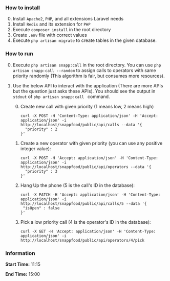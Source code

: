 ### How to install

0. Install `Apache2`, `PHP`, and all extensions Laravel needs
0. Install `Redis` and its extension for `PHP`
0. Execute `composer install` in the root directory
0. Create `.env` file with correct values
0. Execute `php artisan migrate` to create tables in the given database.

### How to run
0. Execute `php artisan snapp:call` in the root directory. You can use `php artisan snapp:call --random` to assign calls to operators with same priority randomly (This algorithm is fair, but consumes more resources).
0. Use the below API to interact with the application (There are more APIs but the question just asks these APIs). You should see the output in `stdout` of `php artisan snapp:call
` command. 

    0. Create new call with given priority (1 means low, 2 means high)
        ```
        curl -X POST -H 'Content-Type: application/json' -H 'Accept: application/json' -i http://localhost/snappfood/public/api/calls --data '{
          "priority" : 2
        }'
        ```
       
   0. Create a new operator with given priority (you can use any positive integer value):
       ```
       curl -X POST -H 'Accept: application/json' -H 'Content-Type: application/json' -i http://localhost/snappfood/public/api/operators --data '{
         "priority" : 3
       }'
       ```
      
   0. Hang Up the phone (5 is the call's ID in the database):
       ```
       curl -X PATCH -H 'Accept: application/json' -H 'Content-Type: application/json' -i http://localhost/snappfood/public/api/calls/5 --data '{
        "isOpen" : false
       }'
       ```
      
   0. Pick a low priority call (4 is the operator's ID in the database): 
       ```
       curl -X GET -H 'Accept: application/json' -H 'Content-Type: application/json' -i http://localhost/snappfood/public/api/operators/4/pick
       ```

### Information

**Start Time:** 11:15

**End Time:** 15:00
